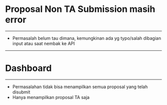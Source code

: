 # **Proposal Non TA Submission masih error**
---
- Permasalah belum tau dimana, kemungkinan ada yg typo/salah dibagian input atau saat nembak ke API

---
# **Dashboard**
---
- Permasalahan tidak bisa menampilkan semua proposal yang telah disubmit
- Hanya menampilkan proposal TA saja